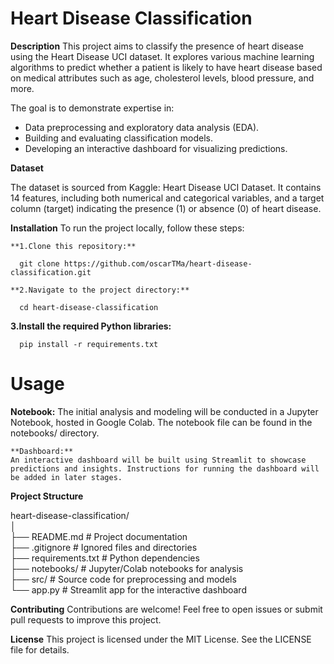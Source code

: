 # Heart Disease Classification
**Description**
This project aims to classify the presence of heart disease using the Heart Disease UCI dataset. It explores various machine learning algorithms to predict whether a patient is likely to have heart disease based on medical attributes such as age, cholesterol levels, blood pressure, and more.

The goal is to demonstrate expertise in:

- Data preprocessing and exploratory data analysis (EDA).
- Building and evaluating classification models.
- Developing an interactive dashboard for visualizing predictions.

**Dataset**

The dataset is sourced from Kaggle: Heart Disease UCI Dataset.
It contains 14 features, including both numerical and categorical variables, and a target column (target) indicating the presence (1) or absence (0) of heart disease.

**Installation**
To run the project locally, follow these steps:

    **1.Clone this repository:**

      git clone https://github.com/oscarTMa/heart-disease-classification.git

    **2.Navigate to the project directory:**

      cd heart-disease-classification

  **3.Install the required Python libraries:**

      pip install -r requirements.txt

# Usage
   **Notebook:**
     The initial analysis and modeling will be conducted in a Jupyter Notebook, hosted in Google Colab. The notebook file can be found in the notebooks/ directory.

    **Dashboard:**
    An interactive dashboard will be built using Streamlit to showcase predictions and insights. Instructions for running the dashboard will be added in later stages.

**Project Structure**

heart-disease-classification/                                         
│                                      
├── README.md               # Project documentation                                            
├── .gitignore              # Ignored files and directories                                           
├── requirements.txt        # Python dependencies                                                
├── notebooks/              # Jupyter/Colab notebooks for analysis                               
├── src/                    # Source code for preprocessing and models                            
└── app.py                  # Streamlit app for the interactive dashboard                       

**Contributing**
Contributions are welcome! Feel free to open issues or submit pull requests to improve this project.

**License**
This project is licensed under the MIT License. See the LICENSE file for details.


